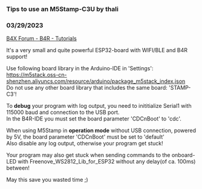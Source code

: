 ### Tips to use an M5Stamp-C3U by thali
### 03/29/2023
[B4X Forum - B4R - Tutorials](https://www.b4x.com/android/forum/threads/147108/)

It's a very small and quite powerful ESP32-board with WIFI/BLE and B4R support!  
  
Use following board library in the Arduino-IDE in 'Settings':  
 <https://m5stack.oss-cn-shenzhen.aliyuncs.com/resource/arduino/package_m5stack_index.json>  
Do not use any other board library that includes the same board: 'STAMP-C3'!  
  
To **debug** your program with log output, you need to inititialize Serial1 with 115000 baud and connection to the USB port.  
In the B4R-IDE you must set the board parameter 'CDCnBoot' to 'cdc'.  
  
When using M5Stamp in **operation mode** without USB connection, powered by 5V, the board parameter 'CDCnBoot' must be set to 'default'   
Also disable any log output, otherwise your program get stuck!  
  
Your program may also get stuck when sending commands to the onboard-LED with Freenove\_WS2812\_Lib\_for\_ESP32 without any delay(of ca. 100ms) between!  
  
May this save you wasted time ;)